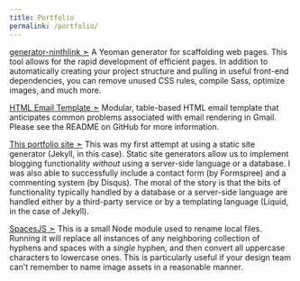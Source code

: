 ```yaml
---
title: Portfolio
permalink: /portfolio/
---
```


[generator-ninthlink &#10147;](https://www.npmjs.com/package/generator-ninthlink)
A Yeoman generator for scaffolding web pages. This tool allows for the rapid development of efficient pages. In addition to automatically creating your project structure and pulling in useful front-end dependencies, you can remove unused CSS rules, compile Sass, optimize images, and much more.

[HTML Email Template &#10147;](https://github.com/jeffreysbrother/HTML-email-template)
Modular, table-based HTML email template that anticipates common problems associated with email rendering in Gmail. Please see the README on GitHub for more information.

<!-- [jeffreysbrother.com &#10147;](http://jeffreysbrother.com/)
This site was originally built using just Bootstrap, PHP, Sass, and Grunt. However, I've since converted the original design into a WordPress theme in order to add a blog (at the time I was interested in getting some experience with WordPress and wasn't yet aware of Jekyll or other static generators). View the project on [GitHub](https://github.com/jeffreysbrother/WordPress-integration).
*NOTE: This site is currently undergoing renovation.* -->


[This portfolio site &#10147;](https://github.com/jeffreysbrother/jeffreysbrother.github.io)
This was my first attempt at using a static site generator (Jekyll, in this case). Static site generators allow us to implement blogging functionality *without* using a server-side language or a database. I was also able to successfully include a contact form (by Formspree) and a commenting system (by Disqus). The moral of the story is that the bits of functionality typically handled by a database or a server-side language are handled either by a third-party service or by a templating language (Liquid, in the case of Jekyll).

[SpacesJS &#10147;](https://www.npmjs.com/package/spacesjs)
This is a small Node module used to rename local files. Running it will replace all instances of any neighboring collection of hyphens and spaces with a *single* hyphen, and then convert all uppercase characters to lowercase ones. This is particularly useful if your design team can't remember to name image assets in a reasonable manner.
